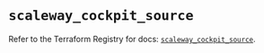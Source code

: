 # `scaleway_cockpit_source`

Refer to the Terraform Registry for docs: [`scaleway_cockpit_source`](https://registry.terraform.io/providers/scaleway/scaleway/2.59.0/docs/resources/cockpit_source).
